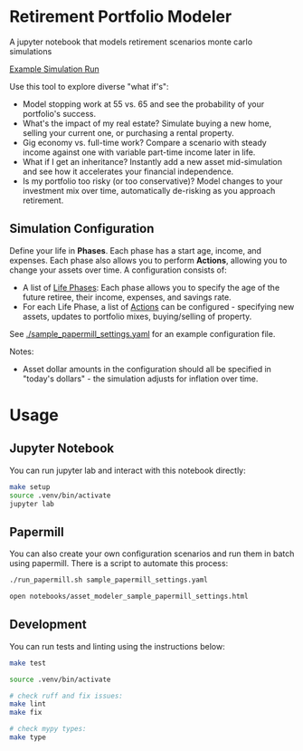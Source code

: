 # Retirement Portfolio Modeler

A jupyter notebook that models retirement scenarios monte carlo simulations

[Example Simulation Run](./notebooks/asset_modeler.ipynb)

Use this tool to explore diverse "what if's":

* Model stopping work at 55 vs. 65 and see the probability of your portfolio's success.
* What's the impact of my real estate? Simulate buying a new home, selling your current one, or purchasing a rental property.
* Gig economy vs. full-time work? Compare a scenario with steady income against one with variable part-time income later in life.
* What if I get an inheritance? Instantly add a new asset mid-simulation and see how it accelerates your financial independence.
* Is my portfolio too risky (or too conservative)? Model changes to your investment mix over time, automatically de-risking as you approach retirement.

## Simulation Configuration

Define your life in **Phases**. Each phase has a start age, income, and expenses. Each phase also allows you to perform **Actions**, allowing you to change your assets over time. A configuration consists of:

- A list of [Life Phases](https://github.com/dsummersl/jupyter-notebook-retirement-portfolio-modeler/blob/62bccc041a92d5dde8eb150b8e32d4f879ea769a/notebooks/plugins/constants.py#L59-L67): Each phase allows you to specify the age of the future retiree, their income, expenses, and savings rate.
- For each Life Phase, a list of [Actions](https://github.com/dsummersl/jupyter-notebook-retirement-portfolio-modeler/blob/62bccc041a92d5dde8eb150b8e32d4f879ea769a/notebooks/plugins/constants.py#L50-L56) can be configured - specifying new assets, updates to portfolio mixes, buying/selling of property.

See [./sample_papermill_settings.yaml](./sample_papermill_settings.yaml) for an example configuration file.

Notes:
- Asset dollar amounts in the configuration should all be specified in "today's dollars" - the simulation adjusts for inflation over time.

# Usage

## Jupyter Notebook

You can run jupyter lab and interact with this notebook directly:

```sh
make setup
source .venv/bin/activate
jupyter lab
```

## Papermill

You can also create your own configuration scenarios and run them in batch using papermill. There is a script to automate this process:

```sh
./run_papermill.sh sample_papermill_settings.yaml

open notebooks/asset_modeler_sample_papermill_settings.html
```

## Development

You can run tests and linting using the instructions below:

```sh
make test

source .venv/bin/activate

# check ruff and fix issues:
make lint
make fix

# check mypy types:
make type
```
